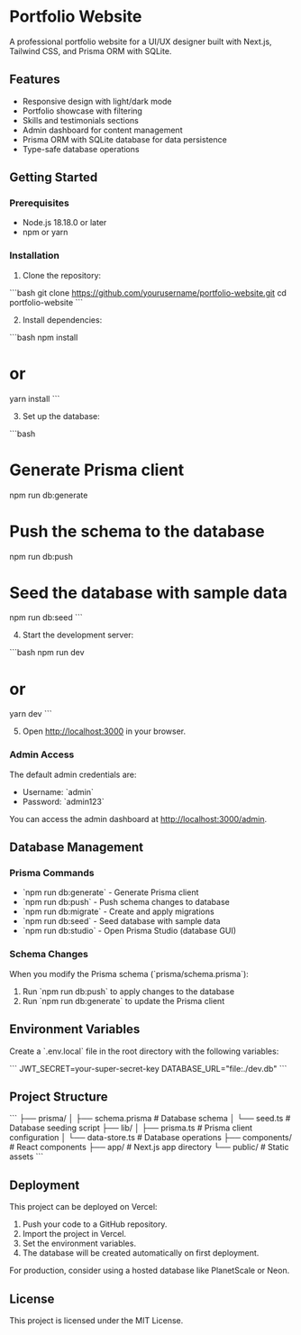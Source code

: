 # Portfolio Website

A professional portfolio website for a UI/UX designer built with Next.js, Tailwind CSS, and Prisma ORM with SQLite.

## Features

- Responsive design with light/dark mode
- Portfolio showcase with filtering
- Skills and testimonials sections
- Admin dashboard for content management
- Prisma ORM with SQLite database for data persistence
- Type-safe database operations

## Getting Started

### Prerequisites

- Node.js 18.18.0 or later
- npm or yarn

### Installation

1. Clone the repository:

\`\`\`bash
git clone https://github.com/yourusername/portfolio-website.git
cd portfolio-website
\`\`\`

2. Install dependencies:

\`\`\`bash
npm install
# or
yarn install
\`\`\`

3. Set up the database:

\`\`\`bash
# Generate Prisma client
npm run db:generate

# Push the schema to the database
npm run db:push

# Seed the database with sample data
npm run db:seed
\`\`\`

4. Start the development server:

\`\`\`bash
npm run dev
# or
yarn dev
\`\`\`

5. Open [http://localhost:3000](http://localhost:3000) in your browser.

### Admin Access

The default admin credentials are:

- Username: \`admin\`
- Password: \`admin123\`

You can access the admin dashboard at [http://localhost:3000/admin](http://localhost:3000/admin).

## Database Management

### Prisma Commands

- \`npm run db:generate\` - Generate Prisma client
- \`npm run db:push\` - Push schema changes to database
- \`npm run db:migrate\` - Create and apply migrations
- \`npm run db:seed\` - Seed database with sample data
- \`npm run db:studio\` - Open Prisma Studio (database GUI)

### Schema Changes

When you modify the Prisma schema (\`prisma/schema.prisma\`):

1. Run \`npm run db:push\` to apply changes to the database
2. Run \`npm run db:generate\` to update the Prisma client

## Environment Variables

Create a \`.env.local\` file in the root directory with the following variables:

\`\`\`
JWT_SECRET=your-super-secret-key
DATABASE_URL="file:./dev.db"
\`\`\`

## Project Structure

\`\`\`
├── prisma/
│   ├── schema.prisma    # Database schema
│   └── seed.ts          # Database seeding script
├── lib/
│   ├── prisma.ts        # Prisma client configuration
│   └── data-store.ts    # Database operations
├── components/          # React components
├── app/                 # Next.js app directory
└── public/              # Static assets
\`\`\`

## Deployment

This project can be deployed on Vercel:

1. Push your code to a GitHub repository.
2. Import the project in Vercel.
3. Set the environment variables.
4. The database will be created automatically on first deployment.

For production, consider using a hosted database like PlanetScale or Neon.

## License

This project is licensed under the MIT License.
